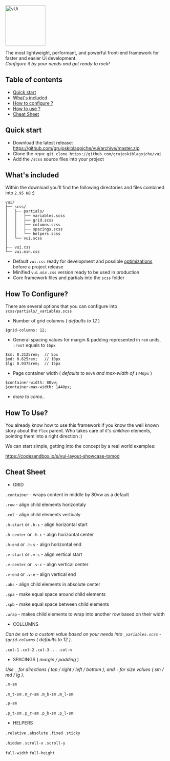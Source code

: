 <img src="https://i.imgur.com/IMWSQFN.png" alt="vUi" width="125" height="125">

<p>
The most lightweight, performant, and powerful front-end framework for faster and easier Ui development.
<br>
<em>Configure it by your needs and get ready to rock!</em>
</p>


## Table of contents

- [Quick start](#quick-start)
- [What's included](#whats-included)
- [How to configure ?](#how-to-configure)
- [How to use ?](#how-to-use)
- [Cheat Sheet](#cheat-sheet)


## Quick start


- Download the latest release: https://github.com/grujoskiblagojche/vui/archive/master.zip
- Clone the repo: `git clone https://github.com/grujoskiblagojche/vui`
- Add the `/scss` source files into your project


## What's included

Within the download you'll find the following directories and files combined into ` 2.95 KB ` :)

```text
vui/
├── scss/
│   ├── partials/
│   │   ├── variables.scss
│   │   ├── grid.scss
│   │   ├── columns.scss
│   │   ├── spacings.scss
│   │   └── helpers.scss
│   └── vui.scss
│    
├── vui.css
└── vui.min.css
```

- Default `vui.css` ready for development and possible [optimizations](#how-to-use) before a project release
- Minified `vui.min.css` version ready to be used in production
- Core framework files and partials into the `scss` folder


## How To Configure?

There are several options that you can configure into `scss/partials/_variables.scss`

- Number of grid columns ( <em>defaults to 12</em> )
```
$grid-columns: 12;
```
- General spacing values for margin & padding represented in `rem` units, `:root` equals to `16px`
```
$sm: 0.3125rem;  // 5px
$md: 0.625rem;   // 10px
$lg: 0.9375rem;  // 15px
```
- Page container width ( <em>defaults to `80vh` and max-width of `1440px`</em> )
```
$container-width: 80vw;
$container-max-width: 1440px;
```
- <em>more to come..</em>

## How To Use?

You already know how to use this framework if you know the well known story about the `flex` parent. Who takes care of it's <em>children</em> elements, pointing them into a right direction :)

We can start simple, getting into the concept by a real world examples:

https://codesandbox.io/s/vui-layout-showcase-txmod

## Cheat Sheet

- GRID

`.container` - wraps content in middle by 80vw as a default
<p></p>

`.row` - align child elements horizontaly
<p></p>

`.col` - align child elements verticaly
<p></p>

`.h-start` or `.h-s` - align horizontal start
<p></p>

`.h-center` or `.h-c` - align horizontal center
<p></p>

`.h-end` or `.h-s` - align horizontal end
<p></p>
<p></p>

`.v-start` or `.v-s` - align vertical start

`.v-center` or `.v-c` - align vertical center

`.v-end` or `.v-e` - align vertical end


`.abs` - align child elements in absolute center
<p></p>

`.spa` - make equal space around child elements
<p></p>

`.spb` - make equal space between child elements
<p></p>
<p></p>

`.wrap` - makes child elements to wrap into another row based on their width
<p></p>

- COLLUMNS

<em>Can be set to a custom value based on your needs into `_variables.scss` - `$grid-columns` (  defaults to 12 )</em>.

`.col-1`
`.col-2`
`.col-3`
.
.
.
`.col-n`


- SPACINGS ( <em>margin / padding</em> )

<em>Use</em> `_` <em>for directions ( top / right / left / bottom ), and</em> `-` <em>for size values ( sm / md / lg )</em>.

`.m-sm`

`.m_t-sm`
`.m_r-sm`
`.m_b-sm`
`.m_l-sm`

`.p-sm`

`.p_t-sm`
`.p_r-sm`
`.p_b-sm`
`.p_l-sm`


- HELPERS

`.relative`
`.absolute`
`.fixed`
`.sticky`

`.hidden`
`.scroll-x`
`.scroll-y`

`full-width`
`full-height`
